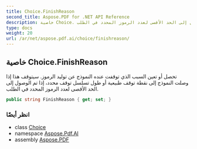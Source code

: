 ```yaml
---
title: Choice.FinishReason
second_title: Aspose.PDF for .NET API Reference
description: خاصية Choice. تحصل أو تعين السبب الذي توقفت عنده النموذج عن توليد الرموز. سيتوقف هذا إذا وصلت النموذج إلى نقطة توقف طبيعية أو طول تسلسل توقف محدد إذا تم الوصول إلى الحد الأقصى لعدد الرموز المحدد في الطلب
type: docs
weight: 20
url: /ar/net/aspose.pdf.ai/choice/finishreason/
---
```

## خاصية Choice.FinishReason

تحصل أو تعين السبب الذي توقفت عنده النموذج عن توليد الرموز. سيتوقف هذا إذا وصلت النموذج إلى نقطة توقف طبيعية أو طول تسلسل توقف محدد، إذا تم الوصول إلى الحد الأقصى لعدد الرموز المحدد في الطلب.

```csharp
public string FinishReason { get; set; }
```

### انظر أيضًا

* class [Choice](../)
* namespace [Aspose.Pdf.AI](../../../aspose.pdf.ai/)
* assembly [Aspose.PDF](../../../)